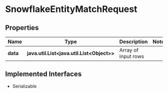 

# SnowflakeEntityMatchRequest


## Properties

Name | Type | Description | Notes
------------ | ------------- | ------------- | -------------
**data** | **java.util.List&lt;java.util.List&lt;Object&gt;&gt;** | Array of input rows | 


## Implemented Interfaces

* Serializable


